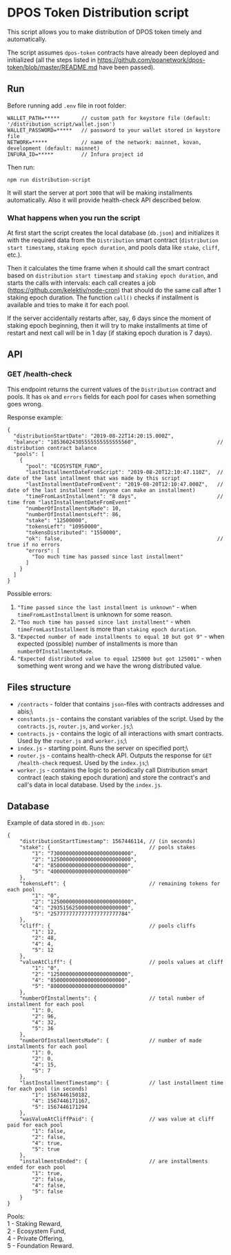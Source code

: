# DPOS Token Distribution script

This script allows you to make distribution of DPOS token timely and automatically.

The script assumes `dpos-token` contracts have already been deployed and initialized (all the steps listed in https://github.com/poanetwork/dpos-token/blob/master/README.md have been passed).

## Run

Before running add `.env` file in root folder:
```
WALLET_PATH=*****       // custom path for keystore file (default: '/distribution_script/wallet.json')
WALLET_PASSWORD=*****   // password to your wallet stored in keystore file
NETWORK=*****           // name of the network: mainnet, kovan, development (default: mainnet)
INFURA_ID=*****         // Infura project id
```

Then run:
```
npm run distribution-script
```

It will start the server at port `3000` that will be making installments automatically. Also it will provide health-check API described below.

### What happens when you run the script

At first start the script creates the local database (`db.json`) and initializes it with the required data from the `Distribution` smart contract (`distribution start timestamp`, `staking epoch duration`, and pools data like `stake`, `cliff`, etc.).


Then it calculates the time frame when it should call the smart contract based on `distribution start timestamp` and `staking epoch duration`, and starts the calls with intervals: each call creates a job (https://github.com/kelektiv/node-cron) that should do the same call after 1 staking epoch duration. The function `call()` checks if installment is available and tries to make it for each pool.


If the server accidentally restarts after, say, 6 days since the moment of staking epoch beginning, then it will try to make installments at time of restart and next call will be in 1 day (if staking epoch duration is 7 days).

## API
### GET /health-check

This endpoint returns the current values of the `Distribution` contract and pools. It has `ok` and `errors` fields for each pool for cases when something goes wrong.


Response example:
```
{
  "distributionStartDate": "2019-08-22T14:20:15.000Z",
  "balance": "18536024305555555555555560",                          // distribution contract balance
  "pools": [
    {
      "pool": "ECOSYSTEM_FUND",
      "lastInstallmentDateFromScript": "2019-08-20T12:10:47.110Z",  // date of the last intallment that was made by this script
      "lastInstallmentDateFromEvent": "2019-08-20T12:10:47.000Z",   // date of the last installment (anyone can make an installment)
      "timeFromLastInstallment": "8 days",                          // time from "lastInstallmentDateFromEvent"
      "numberOfInstallmentsMade": 10,
      "numberOfInstallmentsLeft": 86,
      "stake": "12500000",
      "tokensLeft": "10950000",
      "tokensDistributed": "1550000",
      "ok": false,                                                  // true if no errors
      "errors": [
        "Too much time has passed since last installment"
      ]
    }
  ]
}
```
Possible errors:
1. `"Time passed since the last installment is unknown"` - when `timeFromLastInstallment` is unknown for some reason.
2. `"Too much time has passed since last installment"` - when `timeFromLastInstallment` is more than `staking epoch duration`.
3. `"Expected number of made installments to equal 10 but got 9"` - when expected (possible) number of installments is more than `numberOfInstallmentsMade`.
4. `"Expected distributed value to equal 125000 but got 125001"` - when something went wrong and we have the wrong distributed value.

## Files structure
- `/contracts` - folder that contains `json`-files with contracts addresses and abis;\
- `constants.js` - contains the constant variables of the script. Used by the `contracts.js`, `router.js`, and `worker.js`;\
- `contracts.js` - contains the logic of all interactions with smart contracts. Used by the `router.js` and `worker.js`;\
- `index.js` - starting point. Runs the server on specified port;\
- `router.js` - contains health-check API. Outputs the response for `GET /health-check` request. Used by the `index.js`;\
- `worker.js` - contains the logic to periodically call Distribution smart contract (each staking epoch duration) and store the contract's and call's data in local database. Used by the `index.js`.




## Database
Example of data stored in `db.json`:
```
{
    "distributionStartTimestamp": 1567446114, // (in seconds)
    "stake": {                                // pools stakes
        "1": "73000000000000000000000000",
        "2": "12500000000000000000000000",
        "4": "8500000000000000000000000",
        "5": "4000000000000000000000000"
    },
    "tokensLeft": {                           // remaining tokens for each pool
        "1": "0",
        "2": "12500000000000000000000000",
        "4": "2935156250000000000000000",
        "5": "2577777777777777777777784"
    },
    "cliff": {                                // pools cliffs
        "1": 12,
        "2": 48,
        "4": 4,
        "5": 12
    },
    "valueAtCliff": {                         // pools values at cliff
        "1": "0",
        "2": "1250000000000000000000000",
        "4": "850000000000000000000000",
        "5": "800000000000000000000000"
    },
    "numberOfInstallments": {                 // total number of installment for each pool
        "1": 0,
        "2": 96,
        "4": 32,
        "5": 36
    },
    "numberOfInstallmentsMade": {             // number of made installments for each pool
        "1": 0,
        "2": 0,
        "4": 15,
        "5": 7
    },
    "lastInstallmentTimestamp": {             // last installment time for each pool (in seconds)
        "1": 1567446150182,
        "4": 1567446171167,
        "5": 1567446171294
    },
    "wasValueAtCliffPaid": {                  // was value at cliff paid for each pool
        "1": false,
        "2": false,
        "4": true,
        "5": true
    },
    "installmentsEnded": {                    // are installments ended for each pool
        "1": true,
        "2": false,
        "4": false,
        "5": false
    }
}
```
Pools:\
1 - Staking Reward,\
2 - Ecosystem Fund,\
4 - Private Offering,\
5 - Foundation Reward.
